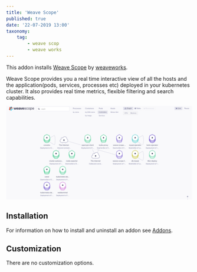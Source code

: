 ```yaml
---
title: 'Weave Scope'
published: true
date: '22-07-2019 13:00'
taxonomy:
    tag:
        - weave scop
        - weave works
---
```


This addon installs [Weave Scope](https://www.weave.works/oss/scope/) by [weaveworks](https://www.weave.works/).

Weave Scope provides you a real time interactive view of all the hosts and the application(pods, services, processes etc) deployed in your kubernetes cluster. It also provides real time metrics, flexible filtering and search capabilities.

![Weave Scope Dashboard](weave-scope.png)

## Installation

For information on how to install and uninstall an addon see [Addons](../default.en.md).

## Customization

There are no customization options.
